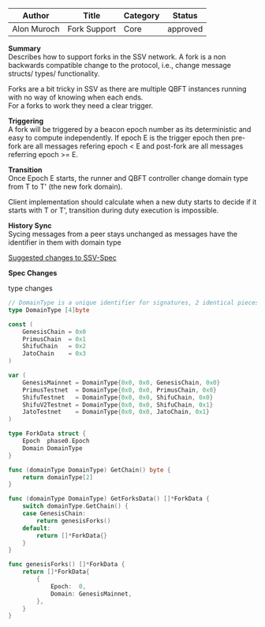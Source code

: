 | Author      | Title        | Category | Status |
|-------------|--------------|----------|--------|
| Alon Muroch | Fork Support | Core     | approved  |

**Summary**  
Describes how to support forks in the SSV network.
A fork is a non backwards compatible change to the protocol, i.e., change message structs/ types/ functionality.

Forks are a bit tricky in SSV as there are multiple QBFT instances running with no way of knowing when each ends.  
For a forks to work they need a clear trigger.

**Triggering**  
A fork will be triggered by a beacon epoch number as its deterministic and easy to compute independently. If epoch E is the trigger epoch then pre-fork are all messages refering epoch < E and post-fork are all messages referring epoch >= E.

**Transition**  
Once Epoch E starts, the runner and QBFT controller change domain type from T to T' (the new fork domain). 

Client implementation should calculate when a new duty starts to decide if it starts with T or T', transition during duty execution is impossible. 

**History Sync**  
Sycing messages from a peer stays unchanged as messages have the identifier in them with domain type 

[Suggested changes to SSV-Spec](https://github.com/bloxapp/ssv-spec/compare/main...alonmuroch:ssv-spec:ssv-fork-updated)

**Spec Changes**

type changes
```go
// DomainType is a unique identifier for signatures, 2 identical pieces of data signed with different domains will result in different sigs
type DomainType [4]byte

const (
    GenesisChain = 0x0
    PrimusChain  = 0x1
    ShifuChain   = 0x2
    JatoChain    = 0x3
)

var (
    GenesisMainnet = DomainType{0x0, 0x0, GenesisChain, 0x0}
    PrimusTestnet  = DomainType{0x0, 0x0, PrimusChain, 0x0}
    ShifuTestnet   = DomainType{0x0, 0x0, ShifuChain, 0x0}
    ShifuV2Testnet = DomainType{0x0, 0x0, ShifuChain, 0x1}
    JatoTestnet    = DomainType{0x0, 0x0, JatoChain, 0x1}
)

type ForkData struct {
    Epoch  phase0.Epoch
    Domain DomainType
}

func (domainType DomainType) GetChain() byte {
    return domainType[2]
}

func (domainType DomainType) GetForksData() []*ForkData {
    switch domainType.GetChain() {
    case GenesisChain:
        return genesisForks()
    default:
        return []*ForkData{}
    }
}

func genesisForks() []*ForkData {
    return []*ForkData{
        {
            Epoch:  0,
            Domain: GenesisMainnet,
        },
    }
}

```

